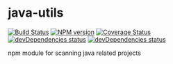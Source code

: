 # java-utils
[![Build Status](https://travis-ci.org/singletoncoding/java-utils.svg?branch=master)](https://travis-ci.org/singletoncoding/java-utils)
[![NPM version](http://img.shields.io/npm/v/java-utils.svg)](https://www.npmjs.org/package/java-utils)
[![Coverage Status](https://coveralls.io/repos/github/singletoncoding/java-utils/badge.svg?branch=master)](https://coveralls.io/github/singletoncoding/java-utils?branch=master)
[![devDependencies status](https://david-dm.org/singletoncoding/java-utils/status.svg)](https://david-dm.org/singletoncoding/java-utils)
[![devDependencies status](https://david-dm.org/singletoncoding/java-utils/dev-status.svg)](https://david-dm.org/singletoncoding/java-utils?type=dev)


npm module for scanning java related projects
